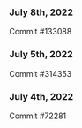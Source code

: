### July 8th, 2022

Commit #133088

### July 5th, 2022

Commit #314353


### July 4th, 2022

Commit #72281
